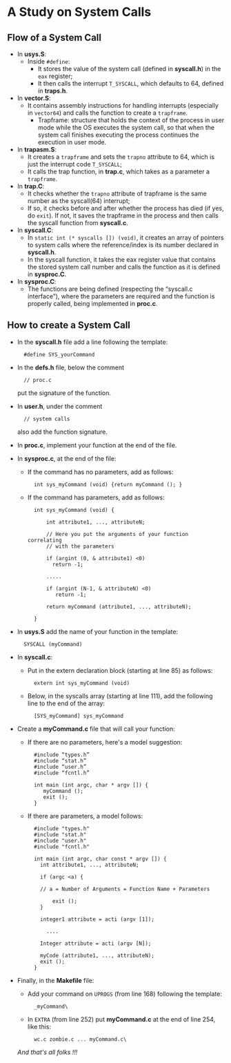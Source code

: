 # A Study on System Calls

## Flow of a System Call

- In **usys.S**:
  - Inside `#define`:
    - It stores the value of the system call (defined in **syscall.h**) in the `eax` register;
    - It then calls the interrupt `T_SYSCALL`, which defaults to 64, defined in **traps.h**.
- In **vector.S**:
    - It contains assembly instructions for handling interrupts (especially in `vector64`) and calls the function to create a `trapframe`.
        - Trapframe: structure that holds the context of the process in user mode while the OS executes the system call, so that when the system call finishes executing the process continues the execution in user mode.
- In **trapasm.S**:
    - It creates a `trapframe` and sets the `trapno` attribute to 64, which is just the interrupt code `T_SYSCALL`;
    - It calls the trap function, in **trap.c**, which takes as a parameter a `trapframe`.
- In **trap.C**:
    - It checks whether the `trapno` attribute of trapframe is the same number as the syscall(64) interrupt;
    - If so, it checks before and after whether the process has died (if yes, do `exit`). If not, it saves the trapframe in the process and then calls the syscall function from **syscall.c**.
- In **syscall.C**:
    - In `static int (* syscalls []) (void)`, it creates an array of pointers to system calls where the reference/index is its number declared in **syscall.h**.
    - In the syscall function, it takes the eax register value that contains the stored system call number and calls the function as it is defined in **sysproc.C**.
- In **sysproc.C**:
    - The functions are being defined (respecting the “syscall.c interface”), where the parameters are required and the function is properly called, being implemented in **proc.c**.


## How to create a System Call

- In the **syscall.h** file add a line following the template:

        #define SYS_yourCommand

- In the **defs.h** file, below the comment

        // proc.c 

    put the signature of the function.

- In **user.h**, under the comment 

        // system calls 
        
    also add the function signature.

- In **proc.c**, implement your function at the end of the file.

- In **sysproc.c**, at the end of the file:
    - If the command has no parameters, add as follows:

            int sys_myCommand (void) {return myCommand (); }

    - If the command has parameters, add as follows:

            int sys_myCommand (void) {
                               
                int attribute1, ..., attributeN;

                // Here you put the arguments of your function correlating 
                // with the parameters

                if (argint (0, & attribute1) <0)
                  return -1;
                
                .....

                if (argint (N-1, & attributeN) <0)
                   return -1;
                 
                return myCommand (attribute1, ..., attributeN);
    
            }

- In **usys.S** add the name of your function in the template:
            
        SYSCALL (myCommand)


- In **syscall.c**:

    - Put in the extern declaration block (starting at line 85) as follows:

            extern int sys_myCommand (void)

    - Below, in the syscalls array (starting at line 111), add the following line to the end of the array:

            [SYS_myCommand] sys_myCommand

- Create a **myCommand.c** file that will call your function:
    - If there are no parameters, here's a model suggestion:

            #include “types.h”
            #include “stat.h”
            #include “user.h”
            #include “fcntl.h”

            int main (int argc, char * argv []) {
               myCommand ();
               exit ();
            }

    - If there are parameters, a model follows:

            #include "types.h"
            #include "stat.h"
            #include "user.h"
            #include "fcntl.h"

            int main (int argc, char const * argv []) {
              int attribute1, ..., attributeN;

              if (argc <a) {
                
              // a = Number of Arguments = Function Name + Parameters

                  exit ();
              }

              integer1 attribute = acti (argv [1]);
              
                ....

              Integer attribute = acti (argv [N]);

              myCode (attribute1, ..., attributeN);
              exit ();
            }

- Finally, in the **Makefile** file:
    - Add your command on `UPROGS` (from line 168) following the template:
        
            _myCommand\

    - In `EXTRA` (from line 252) put **myCommand.c** at the end of line 254, like this:

            wc.c zombie.c ... myCommand.c\




  *And that's all folks !!!*
  